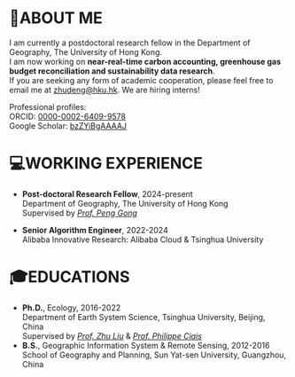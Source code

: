 # 👤ABOUT ME
I am currently a postdoctoral research fellow in the Department of Geography, 
The University of Hong Kong.  
I am now working on **near-real-time carbon accounting, greenhouse gas budget reconciliation and sustainability data research**.  
If you are seeking any form of academic cooperation, please feel free to email me at zhudeng@hku.hk. We are hiring interns!

Professional profiles:  
ORCID: [0000-0002-6409-9578](https://orcid.org/0000-0002-6409-9578)  	 
Google Scholar: [bzZYiBgAAAAJ](https://scholar.google.com/citations?user=bzZYiBgAAAAJ)  

# 💻WORKING EXPERIENCE
- **Post-doctoral Research Fellow**, 2024-present  
Department of Geography, The University of Hong Kong  
Supervised by *[Prof. Peng Gong](https://www.geog.hku.hk/p-gong)*

- **Senior Algorithm Engineer**, 2022-2024  
Alibaba Innovative Research: Alibaba Cloud & Tsinghua University

# 🎓EDUCATIONS
- **Ph.D.**, Ecology, 2016-2022  
Department of Earth System Science, Tsinghua University, Beijing, China  
Supervised by *[Prof. Zhu Liu](https://scholar.harvard.edu/zhu/home)* & *[Prof. Philippe Ciais](https://www.lsce.ipsl.fr/en/cycles-transferts/biogeo/pisp/philippe-ciais/)*
- **B.S.**, Geographic Information System & Remote Sensing, 2012-2016  
School of Geography and Planning, Sun Yat-sen University, Guangzhou, China  
